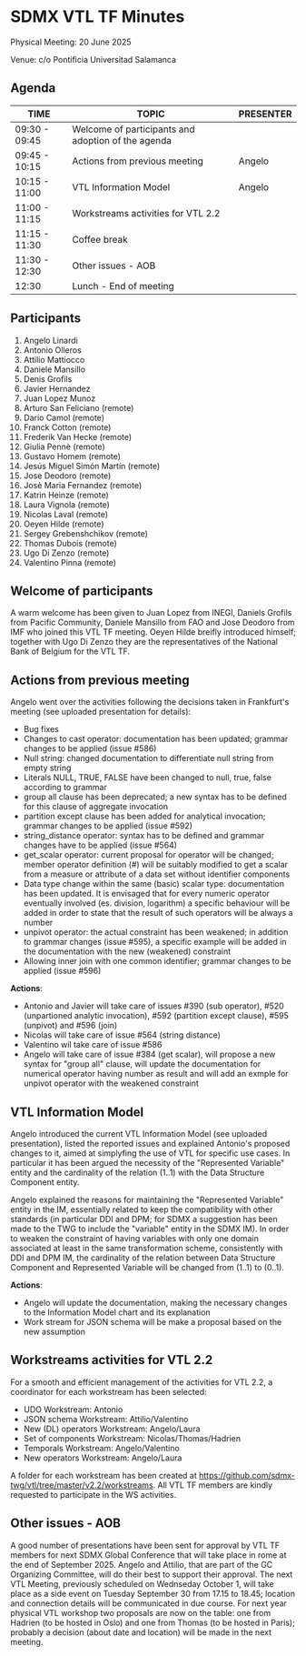 # SDMX VTL TF Minutes
Physical Meeting: 20 June 2025

Venue: c/o Pontificia Universitad Salamanca

## Agenda

|TIME|TOPIC|PRESENTER
|----|-----|------|
|09:30 - 09:45|Welcome of participants and adoption of the agenda|	
|09:45 - 10:15|Actions from previous meeting|Angelo
|10:15 - 11:00|VTL Information Model|Angelo
|11:00 - 11:15|Workstreams activities for VTL 2.2|	
|11:15 - 11:30|Coffee break|
|11:30 - 12:30|Other issues - AOB|
|12:30|Lunch - End of meeting|

## Participants

1.  Angelo Linardi
2.  Antonio Olleros
3.  Attilio Mattiocco
4.  Daniele Mansillo
5.  Denis Grofils
6.  Javier Hernandez
7.  Juan Lopez Munoz
8.  Arturo San Feliciano (remote)
9.  Dario Camol (remote)
10. Franck Cotton (remote)
11. Frederik Van Hecke (remote)
12. Giulia Pennè (remote)
13. Gustavo Homem (remote)
14. Jesús Miguel Simón Martín (remote)
15. Jose Deodoro (remote)
16. Josè Maria Fernandez (remote)
17. Katrin Heinze (remote)
18. Laura	Vignola (remote)
19. Nicolas Laval (remote)
20. Oeyen Hilde (remote)
21. Sergey Grebenshchikov (remote)
22. Thomas Dubois (remote)
23. Ugo Di Zenzo (remote)
24. Valentino Pinna (remote)

## Welcome of participants
A warm welcome has been given to Juan Lopez from INEGI, Daniels Grofils from Pacific Community, Daniele Mansillo from FAO and Jose Deodoro from IMF who joined this VTL TF meeting.
Oeyen Hilde breifly introduced himself; together with Ugo Di Zenzo they are the representatives of the National Bank of Belgium for the VTL TF.

## Actions from previous meeting
Angelo went over the activities following the decisions taken in Frankfurt's meeting (see uploaded presentation for details):
- Bug fixes
- Changes to cast operator: documentation has been updated; grammar changes to be applied (issue #586)
- Null string: changed documentation to differentiate null string from empty string
- Literals NULL, TRUE, FALSE have been changed to null, true, false according to grammar
- group all clause has been deprecated; a new syntax has to be defined for this clause of aggregate invocation
- partition except clause has been added for analytical invocation; grammar changes to be applied (issue #592)
- string_distance operator: syntax has to be defined and grammar changes have to be applied (issue #564)
- get_scalar operator: current proposal for operator will be changed; member operator definition (#) will be suitably modified to get a scalar from a measure or attribute of a data set without identifier components
- Data type change within the same (basic) scalar type: documentation has been updated. It is envisaged that for every numeric operator 
eventually involved (es. division, logarithm) a specific behaviour will be added in order to state that the result of such operators will be always a number
- unpivot operator: the actual constraint has been weakened; in addition to grammar changes (issue #595), a specific example will be added in the documentation with the new (weakened) constraint
- Allowing inner join with one common identifier; grammar changes to be applied (issue #596)

**Actions**:
- Antonio and Javier will take care of issues #390 (sub operator), #520 (unpartioned analytic invocation), #592 (partition except clause), #595 (unpivot) and #596 (join)
- Nicolas will take care of issue #564 (string distance)
- Valentino wil take care of issue #586
- Angelo will take care of issue #384 (get scalar), will propose a new syntax for "group all" clause, will update the documentation for numerical operator having number as result and will add an exmple for unpivot operator with the weakened constraint

## VTL Information Model
Angelo introduced the current VTL Information Model (see uploaded presentation), listed the reported issues and explained Antonio's proposed changes to it, aimed at simplyfing the use of VTL for specific use cases. In particular it has been argued the necessity of the "Represented Variable" entity and the cardinality of the relation (1..1) with the Data Structure Component entity.

Angelo explained the reasons for maintaining the "Represented Variable" entity in the IM, essentially related to keep the compatibility with other standards (in particular DDI and DPM; for SDMX a suggestion has been made to the TWG to include the "variable" entity in the SDMX IM). In order to weaken the constraint of having variables with only one domain associated at least in the same transformation scheme, consistently with DDI and DPM IM, the cardinality of the relation between Data Structure Component and Represented Variable will be changed from (1..1) to (0..1).

**Actions**:
- Angelo will update the documentation, making the necessary changes to the Information Model chart and its explanation
- Work stream for JSON schema will be make a proposal based on the new assumption

## Workstreams activities for VTL 2.2
For a smooth and efficient management of the activities for VTL 2.2, a coordinator for each workstream has been selected:

- UDO Workstream: Antonio
- JSON schema Workstream: Attilio/Valentino
- New (DL) operators Workstream: Angelo/Laura
- Set of components Workstream: Nicolas/Thomas/Hadrien
- Temporals Workstream: Angelo/Valentino
- New operators Workstream: Angelo/Laura

A folder for each workstream has been created at https://github.com/sdmx-twg/vtl/tree/master/v2.2/workstreams. All VTL TF members are kindly requested to participate in the WS activities.

## Other issues - AOB
A good number of presentations have been sent for approval by VTL TF members for next SDMX Global Conference that will take place in rome at the end of September 2025. Angelo and Attilio, that are part of the GC Organizing Committee, will do their best to support their approval.
The next VTL Meeting, previously scheduled on Wednseday October 1, will take place as a side event on Tuesday September 30 from 17.15 to 18.45; location and connection details will be communicated in due course.
For next year physical VTL workshop two proposals are now on the table: one from Hadrien (to be hosted in Oslo) and one from Thomas (to be hosted in Paris); probably a decision (about date and location) will be made in the next meeting.

